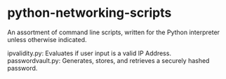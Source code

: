 # python-networking-scripts

An assortment of command line scripts, written for the Python interpreter unless otherwise indicated.  
  
ipvalidity.py: Evaluates if user input is a valid IP Address.  
passwordvault.py: Generates, stores, and retrieves a securely hashed password.
